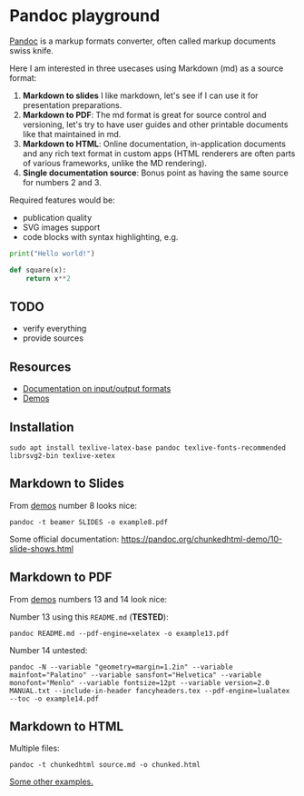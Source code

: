 # Pandoc playground

[Pandoc](https://pandoc.org/) is a markup formats converter, often called markup documents swiss knife.

Here I am interested in three usecases using Markdown (md) as a source format:

1. **Markdown to slides**
    I like markdown, let's see if I can use it for presentation preparations.
2. **Markdown to PDF**:
    The md format is great for source control and versioning, let's try to have user guides and other
    printable documents like that maintained in md.
3. **Markdown to HTML**:
    Online documentation, in-application documents and any rich text format in custom apps (HTML renderers
    are often parts of various frameworks, unlike the MD rendering).
4. **Single documentation source**:
    Bonus point as having the same source for numbers 2 and 3.

Required features would be:

* publication quality
* SVG images support
* code blocks with syntax highlighting, e.g.

```python
print("Hello world!")

def square(x):
    return x**2
```

## TODO

* verify everything
* provide sources

## Resources

* [Documentation on input/output formats](https://pandoc.org/MANUAL.html#general-options)
* [Demos][demos]

## Installation

```
sudo apt install texlive-latex-base pandoc texlive-fonts-recommended librsvg2-bin texlive-xetex
```

## Markdown to Slides

From [demos] number 8 looks nice:

```
pandoc -t beamer SLIDES -o example8.pdf
```

Some official documentation: https://pandoc.org/chunkedhtml-demo/10-slide-shows.html

## Markdown to PDF

From [demos] numbers 13 and 14 look nice:

Number 13 using this `README.md` (**TESTED**):

```
pandoc README.md --pdf-engine=xelatex -o example13.pdf
```

Number 14 untested:

```
pandoc -N --variable "geometry=margin=1.2in" --variable mainfont="Palatino" --variable sansfont="Helvetica" --variable monofont="Menlo" --variable fontsize=12pt --variable version=2.0 MANUAL.txt --include-in-header fancyheaders.tex --pdf-engine=lualatex --toc -o example14.pdf
```

## Markdown to HTML

Multiple files:

```
pandoc -t chunkedhtml source.md -o chunked.html
```

[Some other examples.][demos]

[demos]: https://pandoc.org/demos.html
